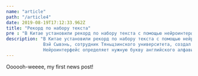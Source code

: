 ```yaml
---
name: "article"
path: "/article4"
date: 2019-08-19T17:12:33.962Z
title: "Рекорд по набору текста"
pre : "В Китае установили рекорд по набору текста с помощью нейроинтерфейса: на одну букву по полсекунды. Аппарат продемонстрировали на Всемирной конференции роботов. Вэй Сывэнь, сотрудник Тяньцзинского университета, создал специальный "
description: "В Китае установили рекорд по набору текста с помощью нейроинтерфейса: на одну букву по полсекунды. Аппарат продемонстрировали на Всемирной конференции роботов.
              Вэй Сывэнь, сотрудник Тяньцзинского университета, создал специальный нейроинтерфейс для обмена информацией между мозгом и компьютером. Его программа считывает биотоки мозга со скоростью 691,55 бит в минуту.
              Нейроинтерфейс определяет нужную букву английского алфавита со 100% точностью за 0,4 секунды. Для сравнения, точность распознавания подобного аппарата от Facebook составляет только 76%. Это при условии, что круг тем в случае с Facebook был ограничен, а обещанная скорость не превышает 100 слов в минуту."
---
```


Oooooh-weeee, my first news post!
